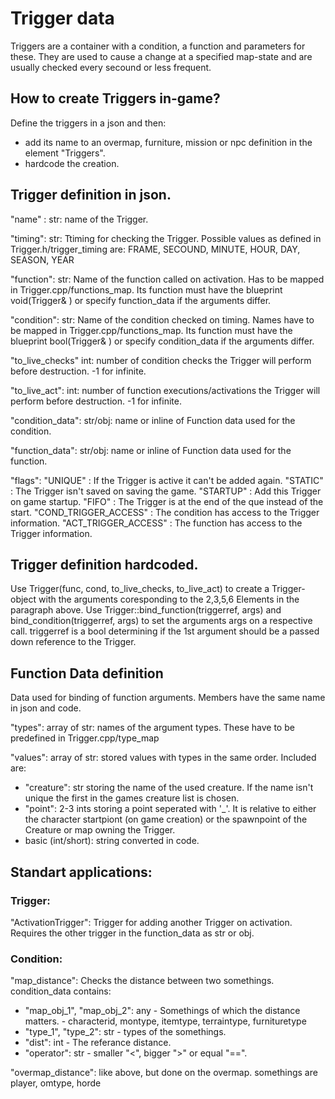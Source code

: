 # Trigger data

Triggers are a container with a condition, a function and parameters for these. They are used to cause a change at a specified map-state and are usually checked every secound or less frequent.

## How to create Triggers in-game?
Define the triggers in a json and then:
- add its name to an overmap, furniture, mission or npc definition in the element "Triggers".
- hardcode the creation.

## Trigger definition in json.

"name" :
str: name of the Trigger.

"timing":
str: Ttiming for checking the Trigger. Possible values as defined in Trigger.h/trigger_timing are:
FRAME, SECOUND, MINUTE, HOUR, DAY, SEASON, YEAR

"function":
str: Name of the function called on activation. Has to be mapped in Trigger.cpp/functions_map. Its function must have the blueprint void(Trigger& ) or specify function_data if the arguments differ.

"condition":
str: Name of the condition checked on timing. Names have to be mapped in Trigger.cpp/functions_map. Its function must have the blueprint bool(Trigger& ) or specify condition_data if the arguments differ.

"to_live_checks"
int: number of condition checks the Trigger will perform before destruction. -1 for infinite.

"to_live_act":
int: number of function executions/activations the Trigger will perform before destruction. -1 for infinite.

"condition_data":
str/obj: name or inline of Function data used for the condition.

"function_data":
str/obj: name or inline of Function data used for the function.

"flags":
"UNIQUE" : If the Trigger is active it can't be added again.
"STATIC" : The Trigger isn't saved on saving the game.
"STARTUP" : Add this Trigger on game startup.
"FIFO" : The Trigger is at the end of the que instead of the start.
"COND_TRIGGER_ACCESS" : The condition has access to the Trigger information.
"ACT_TRIGGER_ACCESS" : The function has access to the Trigger information.

## Trigger definition hardcoded.

Use Trigger(func, cond, to_live_checks, to_live_act) to create a Trigger-object with the arguments coresponding to the 2,3,5,6 Elements in the paragraph above.
Use Trigger::bind_function(triggerref, args) and bind_condition(triggerref, args) to set the arguments args on a respective call. triggerref is a bool determining if the 1st argument should be a passed down reference to the Trigger.

## Function Data definition
Data used for binding of function arguments. Members have the same name in json and code.

"types":
array of str: names of the argument types. These have to be predefined in Trigger.cpp/type_map

"values":
array of str: stored values with types in the same order. Included are:
- "creature": str storing the name of the used creature. If the name isn't unique the first in the games creature list is chosen.
- "point": 2-3 ints storing a point seperated with '_'. It is relative to either the character startpiont (on game creation) or the spawnpoint of the Creature or map owning the Trigger.
- basic (int/short): string converted in code.

## Standart applications:

### Trigger:
"ActivationTrigger": Trigger for adding another Trigger on activation. Requires the other trigger in the function_data as str or obj.

### Condition:
"map_distance": Checks the distance between two somethings. condition_data contains:
- "map_obj_1",   "map_obj_2": any - Somethings of which the distance matters. - characterid, montype, itemtype, terraintype, furnituretype
- "type_1",   "type_2": str - types of the somethings.
- "dist": int - The referance distance.
- "operator": str - smaller "<",  bigger ">" or equal "==".

"overmap_distance": like above, but done on the overmap. somethings are player, omtype, horde

